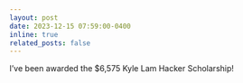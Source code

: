 ```yaml
---
layout: post
date: 2023-12-15 07:59:00-0400
inline: true
related_posts: false
---
```


I’ve been awarded the $6,575 Kyle Lam Hacker Scholarship!
